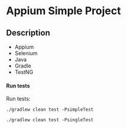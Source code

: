 # Appium Simple Project
## Description
- Appium
- Selenium
- Java
- Gradle
- TestNG

#### Run tests
Run tests:
```
./gradlew clean test -PsimpleTest
```

```
./gradlew clean test -PsingleTest
```

